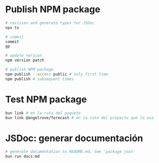 # Publish NPM package

```bash
# revision and generate types for JSDoc
npx ts

# commit
commit
gp

# update version
npm version patch

# publish NPM package
npm publish --access public # only first time
npm publish # subsequent times
```

# Test NPM package

```bash
bun link # en la ruta del paquete
bun link @angelrove/forecast # en la ruta del proyecto que lo usa
```

# JSDoc: generar documentación

```bash
# generate documentation to README.md. See 'package.json'
bun run docs:md
```